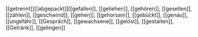 [[getrennt]][[abgepackt]][[gefallen]], [[geliehen]], [[gehören]], [[gesellen]], [[zählen]], [[geschwind]], [[gehen]], [[gehorsam]], [[gebückt]], [[genau]], [[ungefähr]], [[Gespräch]], [[gewachsene]], [[gelöst]], [[gestalten]], [[Getränk]], [[gelingen]]